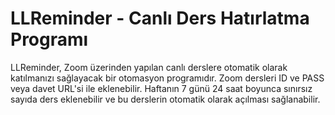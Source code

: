 # LLReminder - Canlı Ders Hatırlatma Programı
LLReminder, Zoom üzerinden yapılan canlı derslere otomatik olarak katılmanızı sağlayacak bir otomasyon programıdır. Zoom dersleri ID ve PASS veya davet URL'si ile eklenebilir. Haftanın 7 günü 24 saat boyunca sınırsız sayıda ders eklenebilir ve bu derslerin otomatik olarak açılması sağlanabilir.
